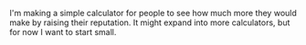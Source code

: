 I'm making a simple calculator for people to see how much more they would make by raising their reputation. 
It might expand into more calculators, but for now I want to start small.

